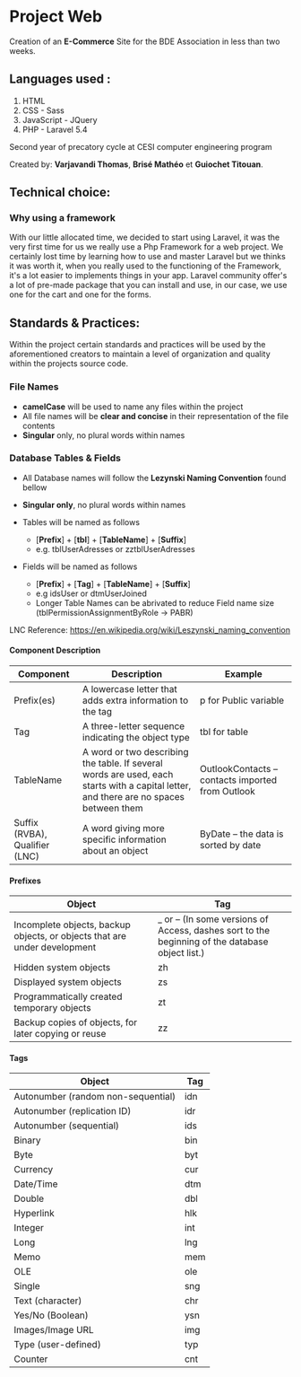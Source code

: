 # Project Web

Creation of an **E-Commerce** Site for the BDE Association in less than two weeks.

## Languages used :

1. HTML
2. CSS - Sass
3. JavaScript - JQuery
4. PHP - Laravel 5.4

Second year of precatory cycle at CESI computer engineering program

Created by: **Varjavandi Thomas**, **Brisé Mathéo** et **Guiochet Titouan**.

## Technical choice:

### Why using a framework

With our little allocated time, we decided to start using Laravel, it was the very first time for us we really use a Php Framework for a web project. We certainly lost time by learning how to use and master Laravel but we thinks it was worth it, when you really used to the functioning of the Framework, it's a lot easier to implements things in your app. Laravel community offer's a lot of pre-made package that you can install and use, in our case, we use one for the cart and one for the forms.

## Standards & Practices:

Within the project certain standards and practices will be used by the aforementioned creators to maintain a level of organization and quality within the projects source code.

### File Names

- **camelCase** will be used to name any files within the project 
- All file names will be **clear and concise** in their representation of the file contents
- **Singular** only, no plural words within names

### Database Tables & Fields

- All Database names will follow the **Lezynski Naming Convention** found bellow
- **Singular only**, no plural words within names

- Tables will be named as follows
  - [**Prefix**] + [**tbl**] + [**TableName**] + [**Suffix**]
  - e.g. tblUserAdresses or zztblUserAdresses
  
- Fields will be named as follows
  - [**Prefix**] + [**Tag**] + [**TableName**] + [**Suffix**]
  - e.g idsUser or dtmUserJoined
  - Longer Table Names can be abrivated to reduce Field name size (tblPermissionAssignmentByRole -> PABR)

LNC Reference: https://en.wikipedia.org/wiki/Leszynski_naming_convention

#### Component Description

|Component|Description|Example|
| --- | --- | --- |
|Prefix(es)	|A lowercase letter that adds extra information to the tag	|p for Public variable
|Tag	|A three-letter sequence indicating the object type	|tbl for table
|TableName	|A word or two describing the table. If several words are used, each starts with a capital letter, and there are no spaces between them	|OutlookContacts – contacts imported from Outlook
|Suffix (RVBA), Qualifier (LNC)	|A word giving more specific information about an object	|ByDate – the data is sorted by date


#### Prefixes

|Object|Tag|
| --- | --- |
|Incomplete objects, backup objects, or objects that are under development|_ or – (In some versions of Access, dashes sort to the beginning of the database object list.)|
|Hidden system objects|zh|
|Displayed system objects|zs|
|Programmatically created temporary objects|zt|
|Backup copies of objects, for later copying or reuse|zz|

#### Tags

|Object|Tag|
| --- | --- |
|Autonumber (random non-sequential)	|idn|
|Autonumber (replication ID)	|idr|
|Autonumber (sequential)	|ids|
|Binary	|bin|
|Byte	|byt|
|Currency	|cur|
|Date/Time	|dtm|
|Double	|dbl|
|Hyperlink	|hlk|
|Integer	|int|
|Long	|lng|
|Memo	|mem|
|OLE	|ole|
|Single	|sng|
|Text (character)	|chr|
|Yes/No (Boolean)	|ysn|
|Images/Image URL |img|
|Type (user-defined)|typ|
|Counter|cnt|

